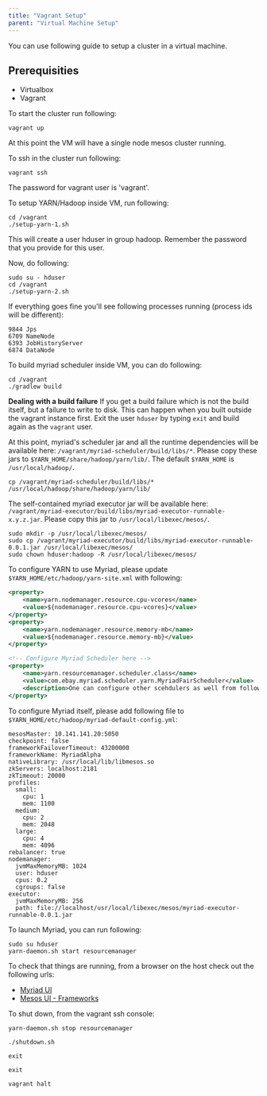 ```yaml
---
title: "Vagrant Setup"
parent: "Virtual Machine Setup"
---
```


You can use following guide to setup a cluster in a virtual machine.

## Prerequisities
* Virtualbox
* Vagrant

To start the cluster run following:

```
vagrant up
```

At this point the VM will have a single node mesos cluster running.

To ssh in the cluster run following:

```
vagrant ssh
```

The password for vagrant user is 'vagrant'.

To setup YARN/Hadoop inside VM, run following:

```
cd /vagrant
./setup-yarn-1.sh
```

This will create a user hduser in group hadoop. Remember the password that you provide for this user.

Now, do following:

```
sudo su - hduser
cd /vagrant
./setup-yarn-2.sh
```

If everything goes fine you'll see following processes running (process ids will be different):

```
9844 Jps
6709 NameNode
6393 JobHistoryServer
6874 DataNode
```

To build myriad scheduler inside VM, you can do following:

```
cd /vagrant
./gradlew build
```

**Dealing with a build failure**
If you get a build failure which is not the build itself, but a failure to write to disk.  This can happen when you built outside the vagrant instance first.  Exit the user `hduser` by typing `exit` and build again as the `vagrant` user.   

At this point, myriad's scheduler jar and all the runtime dependencies will be available here: `/vagrant/myriad-scheduler/build/libs/*`. Please copy these jars to `$YARN_HOME/share/hadoop/yarn/lib/`.  The default `$YARN_HOME` is `/usr/local/hadoop/`.

```
cp /vagrant/myriad-scheduler/build/libs/* /usr/local/hadoop/share/hadoop/yarn/lib/
```

The self-contained myriad executor jar will be available here: `/vagrant/myriad-executor/build/libs/myriad-executor-runnable-x.y.z.jar`. Please copy this jar to `/usr/local/libexec/mesos/`.

```
sudo mkdir -p /usr/local/libexec/mesos/
sudo cp /vagrant/myriad-executor/build/libs/myriad-executor-runnable-0.0.1.jar /usr/local/libexec/mesos/
sudo chown hduser:hadoop -R /usr/local/libexec/mesos/
```

To configure YARN to use Myriad, please update ```$YARN_HOME/etc/hadoop/yarn-site.xml``` with following:

```xml
<property>
    <name>yarn.nodemanager.resource.cpu-vcores</name>
    <value>${nodemanager.resource.cpu-vcores}</value>
</property>
<property>
    <name>yarn.nodemanager.resource.memory-mb</name>
    <value>${nodemanager.resource.memory-mb}</value>
</property>

<!-- Configure Myriad Scheduler here -->
<property>
    <name>yarn.resourcemanager.scheduler.class</name>
    <value>com.ebay.myriad.scheduler.yarn.MyriadFairScheduler</value>
    <description>One can configure other scehdulers as well from following list: com.ebay.myriad.scheduler.yarn.MyriadCapacityScheduler, com.ebay.myriad.scheduler.yarn.MyriadFifoScheduler</description>
</property>
```

To configure Myriad itself, please add following file to ```$YARN_HOME/etc/hadoop/myriad-default-config.yml```:

<!-- hiding-kris hahn```yml -->
    mesosMaster: 10.141.141.20:5050
    checkpoint: false
    frameworkFailoverTimeout: 43200000
    frameworkName: MyriadAlpha
    nativeLibrary: /usr/local/lib/libmesos.so
    zkServers: localhost:2181
    zkTimeout: 20000
    profiles:
      small:
        cpu: 1
        mem: 1100
      medium:
        cpu: 2
        mem: 2048
      large:
        cpu: 4
        mem: 4096
    rebalancer: true
    nodemanager:
      jvmMaxMemoryMB: 1024
      user: hduser
      cpus: 0.2
      cgroups: false
    executor:
      jvmMaxMemoryMB: 256
      path: file://localhost/usr/local/libexec/mesos/myriad-executor-runnable-0.0.1.jar
<!-- ``` -->

To launch Myriad, you can run following:

```
sudo su hduser
yarn-daemon.sh start resourcemanager
```

To check that things are running, from a browser on the host check out the following urls:

* [Myriad UI](http://10.141.141.20:8192/)
* [Mesos UI - Frameworks](http://10.141.141.20:5050/#/frameworks)

To shut down, from the vagrant ssh console:

```
yarn-daemon.sh stop resourcemanager

./shutdown.sh

exit

exit

vagrant halt
```